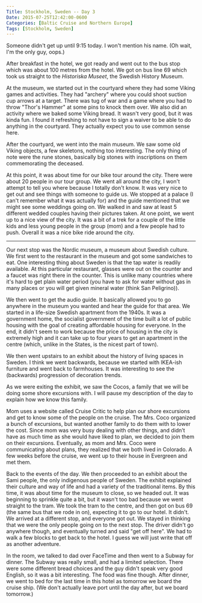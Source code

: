 ```yaml
---
Title: Stockholm, Sweden -- Day 3
Date: 2015-07-25T12:42:00-0600
Categories: [Baltic Cruise and Northern Europe]
Tags: [Stockholm, Sweden]
---
```


Someone didn't get up until 9:15 today. I won't mention his name. (Oh wait, I'm
the only guy, oops.)

After breakfast in the hotel, we got ready and went out to the bus stop which
was about 100 metres from the hotel. We got on bus line 69 which took us
straight to the *Historiska Museet*, the Swedish History Museum.

At the museum, we started out in the courtyard where they had some Viking games
and activities. They had "archery" where you could shoot suction cup arrows at a
target. There was tug of war and a game where you had to throw "Thor's Hammer"
at some pins to knock them over. We also did an activity where we baked some
Viking bread. It wasn't very good, but it was kinda fun. I found it refreshing
to not have to sign a waiver to be able to do anything in the courtyard. They
actually expect you to use common sense here.

After the courtyard, we went into the main museum. We saw some old Viking
objects, a few skeletons, nothing too interesting. The only thing of note were
the rune stones, basically big stones with inscriptions on them commemorating
the deceased.

At this point, it was about time for our bike tour around the city.  There were
about 20 people in our tour group. We went all around the city, I won't attempt
to tell you where because I totally don't know. It was very nice to get out and
see things with someone to guide us. We stopped at a palace (I can't remember
what it was actually for) and the guide mentioned that we might see some
weddings going on. We walked in and saw at least 5 different wedded couples
having their pictures taken.  At one point, we went up to a nice view of the
city. It was a bit of a trek for a couple of the little kids and less young
people in the group (mom) and a few people had to push. Overall it was a nice
bike ride around the city.

------------------------------------------------------------------------

Our next stop was the Nordic museum, a museum about Swedish culture. We first
went to the restaurant in the museum and got some sandwiches to eat. One
interesting thing about Sweden is that the tap water is readily available. At
this particular restaurant, glasses were out on the counter and a faucet was
right there in the counter. This is unlike many countries where it's hard to get
plain water period (you have to ask for water without gas in many places or you
will get given mineral water (think San Peligrino)).

We then went to get the audio guide. It basically allowed you to go anywhere in
the museum you wanted and hear the guide for that area. We started in a
life-size Swedish apartment from the 1940s. It was a government home, the
socialist government of the time built a lot of public housing with the goal of
creating affordable housing for everyone. In the end, it didn't seem to work
because the price of housing in the city is extremely high and it can take up to
four years to get an apartment in the centre (which, unlike in the States, is
the nicest part of town).

We then went upstairs to an exhibit about the history of living spaces in
Sweden. I think we went backwards, because we started with IKEA-ish furniture
and went back to farmhouses. It was interesting to see the (backwards)
progression of decoration trends.

As we were exiting the exhibit, we saw the Cocos, a family that we will be doing
some shore excursions with. I will pause my description of the day to explain
how we know this family.

Mom uses a website called Cruise Critic to help plan our shore excursions and
get to know some of the people on the cruise. The Mrs.  Coco organized a bunch
of excursions, but wanted another family to do them with to lower the cost.
Since mom was very busy dealing with other things, and didn’t have as much time
as she would have liked to plan, we decided to join them on their excursions.
Eventually, as mom and Mrs.  Coco were communicating about plans, they realized
that we both lived in Colorado. A few weeks before the cruise, we went up to
their house in Evergreen and met them.

Back to the events of the day. We then proceeded to an exhibit about the Sami
people, the only indigenous people of Sweden. The exhibit explained their
culture and way of life and had a variety of the traditional items. By this
time, it was about time for the museum to close, so we headed out. It was
beginning to sprinkle quite a bit, but it wasn't too bad because we went
straight to the tram. We took the tram to the centre, and then got on bus 69
(the same bus that we rode in on), expecting it to go to our hotel. It didn't.
We arrived at a different stop, and everyone got out. We stayed in thinking that
we were the only people going on to the next stop. The driver didn't go anywhere
though, and eventually turned and said "get off here". We had to walk a few
blocks to get back to the hotel. I guess we will just write that off as another
adventure.

In the room, we talked to dad over FaceTime and then went to a Subway for
dinner. The Subway was really small, and had a limited selection. There were
some different bread choices and the guy didn't speak very good English, so it
was a bit interesting. The food was fine though. After dinner, we went to bed
for the last time in this hotel as tomorrow we board the cruise ship. (We don't
actually leave port until the day after, but we board tomorrow.)
